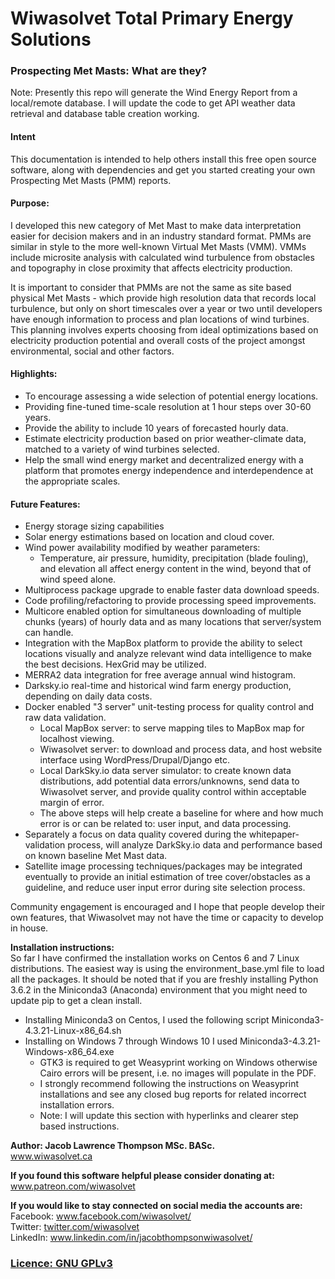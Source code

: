 # Wiwasolvet Total Primary Energy Solutions
<h3>Prospecting Met Masts: What are they?</h3>

<p>Note: Presently this repo will generate the Wind Energy Report from a local/remote database. I will update the code to get API weather data retrieval and database table creation working.</p>
<h4>Intent</h4>
<p>This documentation is intended to help others install this free open source software, along with dependencies and get you started creating your own Prospecting Met Masts (PMM) reports.</p>

<h4>Purpose:</h4>
<p>I developed this new category of Met Mast to make data interpretation easier for decision makers and in an industry standard format. PMMs are similar in style to the more well-known Virtual Met Masts (VMM). VMMs include microsite analysis with calculated wind turbulence from obstacles and topography in close proximity that affects electricity production.</p>
<p>It is important to consider that PMMs are not the same as site based physical Met Masts - which provide high resolution data that records local turbulence, but only on short timescales over a year or two until developers have enough information to process and plan locations of wind turbines. This planning involves experts choosing from ideal optimizations based on electricity production potential and overall costs of the project amongst environmental, social and other factors.</p>

<h4>Highlights:</h4>
<ul>
<li>To encourage assessing a wide selection of potential energy locations.</li>
<li>Providing fine-tuned time-scale resolution at 1 hour steps over 30-60 years.</li>
<li>Provide the ability to include 10 years of forecasted hourly data.</li>
<li>Estimate electricity production based on prior weather-climate data, matched to a variety of wind turbines selected.</li>
<li>Help the small wind energy market and decentralized energy with a platform that promotes energy independence and interdependence at the appropriate scales.</li>
</ul>

<h4>Future Features:</h4>
<ul>
<li>Energy storage sizing capabilities</li>
<li>Solar energy estimations based on location and cloud cover.</li>
<li>Wind power availability modified by weather parameters:
<ul>
<li>Temperature, air pressure, humidity, precipitation (blade fouling), and elevation all affect energy content in the wind, beyond that of wind speed alone.</li>
</ul>
</li>
<li>Multiprocess package upgrade to enable faster data download speeds.</li>
<li>Code profiling/refactoring to provide processing speed improvements.</li>
<li>Multicore enabled option for simultaneous downloading of multiple chunks (years) of hourly data and as many locations that server/system can handle.</li>
<li>Integration with the MapBox platform to provide the ability to select locations visually and analyze relevant wind data intelligence to make the best decisions. HexGrid may be utilized.</li>
<li>MERRA2 data integration for free average annual wind histogram.</li>
<li>Darksky.io real-time and historical wind farm energy production, depending on daily data costs.</li>
<li>Docker enabled "3 server" unit-testing process for quality control and raw data validation.
<ul>
<li>Local MapBox server: to serve mapping tiles to MapBox map for localhost viewing.</li>
<li>Wiwasolvet server: to download and process data, and host website interface using WordPress/Drupal/Django etc.</li>
<li>Local DarkSky.io data server simulator: to create known data distributions, add potential data errors/unknowns, send data to Wiwasolvet server, and provide quality control within acceptable margin of error.</li>
<li>The above steps will help create a baseline for where and how much error is or can be related to: user input, and data processing.</li>
</ul>
</li>
<li>Separately a focus on data quality covered during the whitepaper-validation process, will analyze DarkSky.io data and performance based on known baseline Met Mast data.</li>
<li>Satellite image processing techniques/packages may be integrated eventually to provide an initial estimation of tree cover/obstacles as a guideline, and reduce user input error during site selection process.</li>
</ul>

<p>Community engagement is encouraged and I hope that people develop their own features, that Wiwasolvet may not have the time or capacity to develop in house.</p>

<p><b>Installation instructions:</b><br/>
So far I have confirmed the installation works on Centos 6 and 7 Linux distributions.
The easiest way is using the environment_base.yml file to load all the packages. It should be noted that if you are freshly installing
Python 3.6.2 in the Miniconda3 (Anaconda) environment that you might need to update pip to get a clean install.<br />
<ul>
    <li>Installing Miniconda3 on Centos, I used the following script Miniconda3-4.3.21-Linux-x86_64.sh</li>
    <li>Installing on Windows 7 through Windows 10 I used Miniconda3-4.3.21-Windows-x86_64.exe
    <ul>
        <li>GTK3 is required to get Weasyprint working on Windows otherwise Cairo errors will be present, i.e. no images will populate in the PDF.</li>
        <li>I strongly recommend following the instructions on Weasyprint installations and see any closed bug reports for related incorrect installation errors.</li>
        <li>Note: I will update this section with hyperlinks and clearer step based instructions.</li>
     </ul>
     </li>
</ul>
</p>

<p><strong>Author: Jacob Lawrence Thompson MSc. BASc.</strong><br/>
<a href="https://www.wiwasolvet.ca">www.wiwasolvet.ca</a></p>
<p><strong>If you found this software helpful please consider donating at:</strong><br/>
<a href="https://www.patreon.com/wiwasolvet">www.patreon.com/wiwasolvet</a></p>

<p><strong>If you would like to stay connected on social media the accounts are:</strong><br/>
Facebook: <a href="https://www.facebook.com/wiwasolvet/">www.facebook.com/wiwasolvet/</a><br/>
Twitter: <a href="http://twitter.com/wiwasolvet">twitter.com/wiwasolvet</a><br/>
LinkedIn: <a href="https://www.linkedin.com/in/jacobthompsonwiwasolvet/">www.linkedin.com/in/jacobthompsonwiwasolvet/</a></p>

<h3><a href="https://choosealicense.com/licenses/gpl-3.0/">Licence: GNU GPLv3</a></h3>